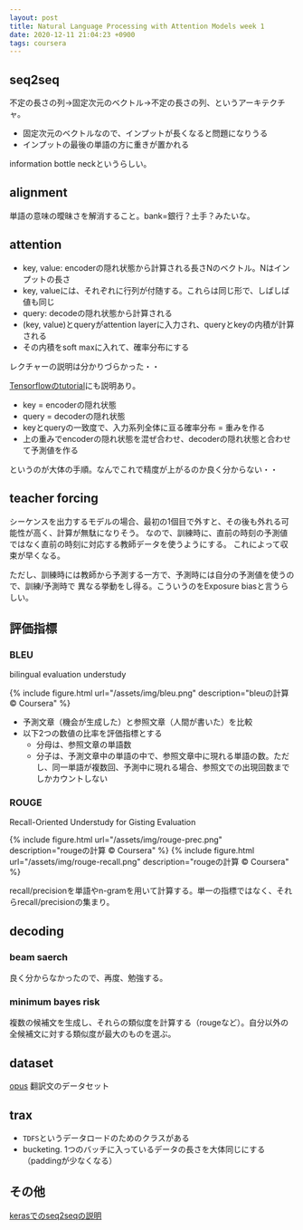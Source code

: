 ```yaml
---
layout: post
title: Natural Language Processing with Attention Models week 1
date: 2020-12-11 21:04:23 +0900
tags: coursera
---
```


## seq2seq

不定の長さの列→固定次元のベクトル→不定の長さの列、というアーキテクチャ。

- 固定次元のベクトルなので、インプットが長くなると問題になりうる
- インプットの最後の単語の方に重きが置かれる

information bottle neckというらしい。


## alignment
単語の意味の曖昧さを解消すること。bank=銀行？土手？みたいな。

## attention

- key, value: encoderの隠れ状態から計算される長さNのベクトル。Nはインプットの長さ
- key, valueには、それぞれに行列が付随する。これらは同じ形で、しばしば値も同じ
- query: decodeの隠れ状態から計算される
- (key, value)とqueryがattention layerに入力され、queryとkeyの内積が計算される
- その内積をsoft maxに入れて、確率分布にする

レクチャーの説明は分かりづらかった・・

[Tensorflowのtutorial](https://github.com/tensorflow/nmt#background-on-the-attention-mechanism)にも説明あり。

- key = encoderの隠れ状態
- query = decoderの隠れ状態
- keyとqueryの一致度で、入力系列全体に亘る確率分布 = 重みを作る
- 上の重みでencoderの隠れ状態を混ぜ合わせ、decoderの隠れ状態と合わせて予測値を作る

というのが大体の手順。なんでこれで精度が上がるのか良く分からない・・

## teacher forcing

シーケンスを出力するモデルの場合、最初の1個目で外すと、その後も外れる可能性が高く、計算が無駄になりそう。
なので、訓練時に、直前の時刻の予測値ではなく直前の時刻に対応する教師データを使うようにする。
これによって収束が早くなる。

ただし、訓練時には教師から予測する一方で、予測時には自分の予測値を使うので、訓練/予測時で
異なる挙動をし得る。こういうのをExposure biasと言うらしい。

## 評価指標

### BLEU

bilingual evaluation understudy

{% include figure.html url="/assets/img/bleu.png" description="bleuの計算 © Coursera" %}

- 予測文章（機会が生成した）と参照文章（人間が書いた）を比較
- 以下2つの数値の比率を評価指標とする
  - 分母は、参照文章の単語数
  - 分子は、予測文章中の単語の中で、参照文章中に現れる単語の数。ただし、同一単語が複数回、予測中に現れる場合、参照文での出現回数までしかカウントしない

### ROUGE

Recall-Oriented Understudy for Gisting Evaluation

{% include figure.html url="/assets/img/rouge-prec.png" description="rougeの計算 © Coursera" %}
{% include figure.html url="/assets/img/rouge-recall.png" description="rougeの計算 © Coursera" %}

recall/precisionを単語やn-gramを用いて計算する。単一の指標ではなく、それらrecall/precisionの集まり。


## decoding

### beam saerch
良く分からなかったので、再度、勉強する。

### minimum bayes risk
複数の候補文を生成し、それらの類似度を計算する（rougeなど）。自分以外の全候補文に対する類似度が最大のものを選ぶ。


## dataset

[opus](http://opus.nlpl.eu/) 翻訳文のデータセット

## trax

- `TDFS`というデータロードのためのクラスがある
- bucketing. 1つのバッチに入っているデータの長さを大体同じにする（paddingが少なくなる）


## その他

[kerasでのseq2seqの説明](https://blog.keras.io/a-ten-minute-introduction-to-sequence-to-sequence-learning-in-keras.html)
